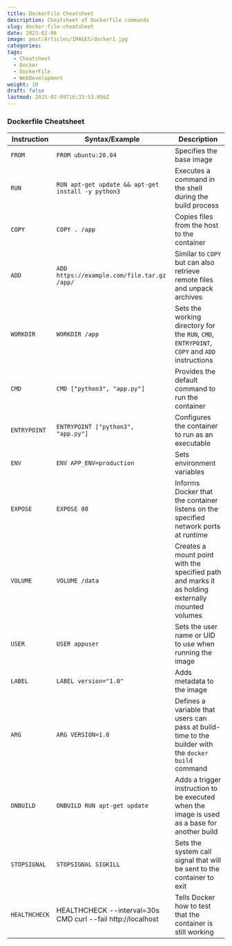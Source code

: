 ```yaml
---
title: DockerFile Cheatsheet
description: Cheatsheet of Dockerfile commands
slug: docker-file-cheatsheet
date: 2023-02-06
image: post/Articles/IMAGES/docker1.jpg
categories: 
tags:
  - Cheatsheet
  - Docker
  - DockerFile
  - WebDevelopment
weight: 10
draft: false
lastmod: 2025-02-09T16:33:53.056Z
---
```

### Dockerfile Cheatsheet

| **Instruction** | **Syntax/Example**                                          | **Description**                                                                                     |
| --------------- | ----------------------------------------------------------- | --------------------------------------------------------------------------------------------------- |
| `FROM`          | `FROM ubuntu:20.04`                                         | Specifies the base image                                                                            |
| `RUN`           | `RUN apt-get update && apt-get install -y python3`          | Executes a command in the shell during the build process                                            |
| `COPY`          | `COPY . /app`                                               | Copies files from the host to the container                                                         |
| `ADD`           | `ADD https://example.com/file.tar.gz /app/`                 | Similar to `COPY` but can also retrieve remote files and unpack archives                            |
| `WORKDIR`       | `WORKDIR /app`                                              | Sets the working directory for the `RUN`, `CMD`, `ENTRYPOINT`, `COPY` and `ADD` instructions        |
| `CMD`           | `CMD ["python3", "app.py"]`                                 | Provides the default command to run the container                                                   |
| `ENTRYPOINT`    | `ENTRYPOINT ["python3", "app.py"]`                          | Configures the container to run as an executable                                                    |
| `ENV`           | `ENV APP_ENV=production`                                    | Sets environment variables                                                                          |
| `EXPOSE`        | `EXPOSE 80`                                                 | Informs Docker that the container listens on the specified network ports at runtime                 |
| `VOLUME`        | `VOLUME /data`                                              | Creates a mount point with the specified path and marks it as holding externally mounted volumes    |
| `USER`          | `USER appuser`                                              | Sets the user name or UID to use when running the image                                             |
| `LABEL`         | `LABEL version="1.0"`                                       | Adds metadata to the image                                                                          |
| `ARG`           | `ARG VERSION=1.0`                                           | Defines a variable that users can pass at build-time to the builder with the `docker build` command |
| `ONBUILD`       | `ONBUILD RUN apt-get update`                                | Adds a trigger instruction to be executed when the image is used as a base for another build        |
| `STOPSIGNAL`    | `STOPSIGNAL SIGKILL`                                        | Sets the system call signal that will be sent to the container to exit                              |
| `HEALTHCHECK`   | HEALTHCHECK --interval=30s CMD curl --fail http://localhost | Tells Docker how to test that the container is still working                                        |
